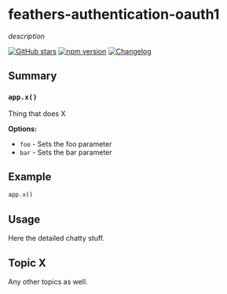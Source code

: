 # feathers-authentication-oauth1
*description*

[![GitHub stars](https://img.shields.io/github/stars/feathersjs/feathers-authentication-oauth1.png?style=social&label=Star)](https://github.com/feathersjs/feathers-authentication-oauth1/)
[![npm version](https://img.shields.io/npm/v/feathers-authentication-oauth1.png?style=flat-square)](https://www.npmjs.com/package/feathers-authentication-oauth1)
[![Changelog](https://img.shields.io/badge/changelog-.md-blue.png?style=flat-square)](https://github.com/feathersjs/feathers-authentication-oauth1/blob/master/CHANGELOG.md)


## Summary

### `app.x()`

Thing that does X

__Options:__

- `foo` - Sets the foo parameter
- `bar` - Sets the bar parameter

## Example

```js
app.x()
```

## Usage

Here the detailed chatty stuff.

## Topic X

Any other topics as well.
